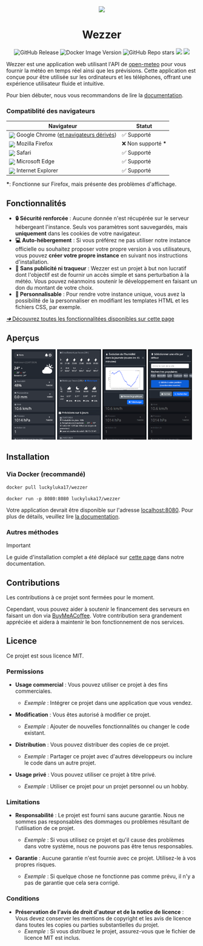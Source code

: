 <div align="center">

<img src="https://icons.iconarchive.com/icons/bokehlicia/captiva/256/weather-icon.png" width="120px">

# Wezzer 

![GitHub Release](https://img.shields.io/github/v/release/Luckyluka17/Wezzer?logo=github&label=github)
![Docker Image Version](https://img.shields.io/docker/v/luckyluka17/wezzer?logo=docker&label=docker)
![GitHub Repo stars](https://img.shields.io/github/stars/Luckyluka17/Wezzer?style=flat&color=yellow)
[![](https://img.shields.io/badge/Soutenir%20le%20projet-grey?logo=buymeacoffee)](https://buymeacoffee.com/Luckyluka17)
[![](https://img.shields.io/badge/Documentation-white?logo=materialformkdocs)](https://luckyluka17.github.io/Wezzer)

</div>

Wezzer est une application web utilisant l'API de [open-meteo](https://open-meteo.com/) pour vous fournir la météo en temps réel ainsi que les prévisions. Cette application est conçue pour être utilisée sur les ordinateurs et les téléphones, offrant une expérience utilisateur fluide et intuitive.

Pour bien débuter, nous vous recommandons de lire la [documentation](https://luckyluka17.github.io/Wezzer/).

<!-- ### [Site de démonstration](https://wezzer.tech) -->

### Compatiblité des navigateurs
| Navigateur         | Statut           |
| ---| --- |
| <img src="https://zupimages.net/up/24/36/384b.png" width="17px" style="vertical-align: middle;"> Google Chrome ([et navigateurs dérivés](https://fr.wikipedia.org/wiki/Chromium#Autres_navigateurs_fond%C3%A9s_sur_Chromium))   | ✅ Supporté |
| <img src="https://logodownload.org/wp-content/uploads/2019/11/firefox-logo-1.png" width="17px" style="vertical-align: middle;"> Mozilla Firefox   | ❌ Non supporté __*__ |
| <img src="https://cdn.icon-icons.com/icons2/2699/PNG/512/apple_safari_logo_icon_169563.png" width="17px" style="vertical-align: middle;"> Safari            | ✅ Supporté |
| <img src="https://logodownload.org/wp-content/uploads/2017/05/microsoft-edge-logo-8.png" width="17px" style="vertical-align: middle;"> Microsoft Edge    | ✅ Supporté |
| <img src="https://logodownload.org/wp-content/uploads/2017/05/internet-explorer-logo-ie-logo-3.png" width="17px" style="vertical-align: middle;"> Internet Explorer | ✅ Supporté | 

__*__: Fonctionne sur Firefox, mais présente des problèmes d'affichage.

## Fonctionnalités

- **🔒 Sécurité renforcée** : Aucune donnée n'est récupérée sur le serveur hébergeant l'instance. Seuls vos paramètres sont sauvegardés, mais **uniquement** dans les cookies de votre navigateur.
- **💻 Auto-hébergement** : Si vous préférez ne pas utiliser notre instance officielle ou souhaitez proposer votre propre version à vos utilisateurs, vous pouvez **créer votre propre instance** en suivant nos instructions d'installation.
- **📣 Sans publicité ni traqueur** : Wezzer est un projet à but non lucratif dont l'objectif est de fournir un accès simple et sans perturbation à la météo. Vous pouvez néanmoins soutenir le développement en faisant un don du montant de votre choix.
- **🎨 Personnalisable** : Pour rendre votre instance unique, vous avez la possibilité de la personnaliser en modifiant les templates HTML et les fichiers CSS, par exemple.

[**_➔_** Découvrez toutes les fonctionnalitées disponibles sur cette page](https://luckyluka17.github.io/Wezzer/#fonctionnalitees)

## Aperçus

<div align="center">

<img src="gallery/fr/sc1.png" width="23%">
<img src="gallery/fr/sc2.png" width="23%">
<img src="gallery/fr/sc3.png" width="23%">
<img src="gallery/fr/sc4.png" width="23%">

</div>

## Installation

### Via Docker (recommandé)

```
docker pull luckyluka17/wezzer
```

```
docker run -p 8080:8080 luckyluka17/wezzer
```

Votre application devrait être disponible sur l'adresse [localhost:8080](http://localhost:8080). Pour plus de détails, veuillez lire [la documentation](https://luckyluka17.github.io/Wezzer/install/#installation-et-utilisation).

### Autres méthodes

> [!IMPORTANT]  
> Le guide d'installation complet a été déplacé sur [cette page](https://luckyluka17.github.io/Wezzer/install/#installation-et-utilisation) dans notre documentation.

<!-- > [!TIP]
> Une image Docker avec le tag `dev` est disponible et est automatiquement déployée via GitHub Actions. Cependant, veuillez noter qu'il s'agit d'une version de développement, donc non stable. Par conséquent, elle pourrait présenter des dysfonctionnements.
> Pour la récupérer, veuillez effectuer la commande suivante : 
> ```
> docker pull luckyluka17/wezzer:dev
> ``` -->

## Contributions

Les contributions à ce projet sont fermées pour le moment.

Cependant, vous pouvez aider à soutenir le financement des serveurs en faisant un don via [BuyMeACoffee](https://buymeacoffee.com/luckyluka17). Votre contribution sera grandement appréciée et aidera à maintenir le bon fonctionnement de nos services.
## Licence

Ce projet est sous licence MIT.

### Permissions

- **Usage commercial** : Vous pouvez utiliser ce projet à des fins commerciales.
    - *Exemple* : Intégrer ce projet dans une application que vous vendez.

- **Modification** : Vous êtes autorisé à modifier ce projet.
    - *Exemple* : Ajouter de nouvelles fonctionnalités ou changer le code existant.

- **Distribution** : Vous pouvez distribuer des copies de ce projet.
    - *Exemple* : Partager ce projet avec d'autres développeurs ou inclure le code dans un autre projet.

- **Usage privé** : Vous pouvez utiliser ce projet à titre privé.
    - *Exemple* : Utiliser ce projet pour un projet personnel ou un hobby.

### Limitations

- **Responsabilité** : Le projet est fourni sans aucune garantie. Nous ne sommes pas responsables des dommages ou problèmes résultant de l'utilisation de ce projet.
  - *Exemple* : Si vous utilisez ce projet et qu'il cause des problèmes dans votre système, nous ne pouvons pas être tenus responsables.

- **Garantie** : Aucune garantie n'est fournie avec ce projet. Utilisez-le à vos propres risques.
  - *Exemple* : Si quelque chose ne fonctionne pas comme prévu, il n'y a pas de garantie que cela sera corrigé.

### Conditions

- **Préservation de l'avis de droit d'auteur et de la notice de licence** : Vous devez conserver les mentions de copyright et les avis de licence dans toutes les copies ou parties substantielles du projet.
  - *Exemple* : Si vous distribuez le projet, assurez-vous que le fichier de licence MIT est inclus.
